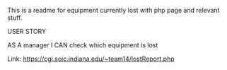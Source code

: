 This is a readme for equipment currently lost with php page and relevant stuff.

USER STORY

AS A manager
I CAN check which equipment is lost

Link:
https://cgi.soic.indiana.edu/~team14/lostReport.php